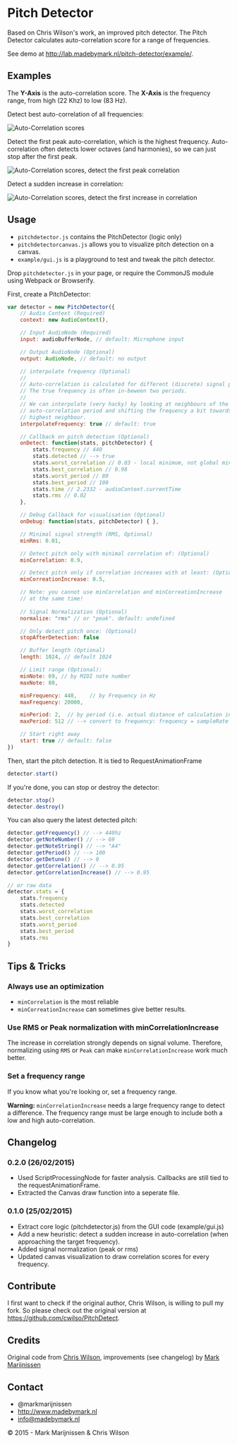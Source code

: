 # Pitch Detector

Based on Chris Wilson's work, an improved pitch detector. The Pitch Detector calculates auto-correlation score for a range of frequencies.

See demo at http://lab.madebymark.nl/pitch-detector/example/.

## Examples

The **Y-Axis** is the auto-correlation score. The **X-Axis** is the frequency range, from high (22 
Khz) to low (83 Hz).

Detect best auto-correlation of all frequencies:

![Auto-Correlation scores](example/example1.png)

Detect the first peak auto-correlation, which is the highest frequency. Auto-correlation often detects lower octaves (and harmonies), so we can just stop after the first peak. 

![Auto-Correlation scores, detect the first peak correlation](example/example2.png)

Detect a sudden increase in correlation: 

![Auto-Correlation scores, detect the first increase in correlation](example/example3.png)

## Usage

* `pitchdetector.js` contains the PitchDetector (logic only)
* `pitchdetectorcanvas.js` allows you to visualize pitch detection on a canvas.
* `example/gui.js` is a playground to test and tweak the pitch detector.

Drop `pitchdetector.js` in your page, or require the CommonJS module using Webpack or Browserify.

First, create a PitchDetector:
```javascript
var detector = new PitchDetector({
	// Audio Context (Required)
	context: new AudioContext(),

	// Input AudioNode (Required)
	input: audioBufferNode, // default: Microphone input

	// Output AudioNode (Optional)
	output: AudioNode, // default: no output

	// interpolate frequency (Optional)
	//
	// Auto-correlation is calculated for different (discrete) signal periods
	// The true frequency is often in-beween two periods.
	//
	// We can interpolate (very hacky) by looking at neighbours of the best 
	// auto-correlation period and shifting the frequency a bit towards the
	// highest neighbour.
	interpolateFrequency: true // default: true

	// Callback on pitch detection (Optional)
	onDetect: function(stats, pitchDetector) { 
		stats.frequency // 440
		stats.detected // --> true
		stats.worst_correlation // 0.03 - local minimum, not global minimum!
		stats.best_correlation // 0.98
		stats.worst_period // 80
		stats.best_period // 100
		stats.time // 2.2332 - audioContext.currentTime
		stats.rms // 0.02 
	},

	// Debug Callback for visualisation (Optional)
	onDebug: function(stats, pitchDetector) { },

	// Minimal signal strength (RMS, Optional)
	minRms: 0.01,

	// Detect pitch only with minimal correlation of: (Optional)
	minCorrelation: 0.9,

	// Detect pitch only if correlation increases with at least: (Optional)
	minCorreationIncrease: 0.5,

	// Note: you cannot use minCorrelation and minCorreationIncrease
	// at the same time!
 
	// Signal Normalization (Optional)
	normalize: "rms" // or "peak". default: undefined

	// Only detect pitch once: (Optional)
	stopAfterDetection: false

	// Buffer length (Optional)
	length: 1024, // default 1024

	// Limit range (Optional):
	minNote: 69, // by MIDI note number
	maxNote: 80, 

	minFrequency: 440,    // by Frequency in Hz
	maxFrequency: 20000,

	minPeriod: 2,  // by period (i.e. actual distance of calculation in audio buffer)
	maxPeriod: 512 // --> convert to frequency: frequency = sampleRate / period

	// Start right away
	start: true // default: false
})
```

Then, start the pitch detection. It is tied to RequestAnimationFrame
```javascript
detector.start()
```

If you're done, you can stop or destroy the detector:
```javascript
detector.stop()
detector.destroy()
```

You can also query the latest detected pitch:
```javascript
detector.getFrequency() // --> 440hz
detector.getNoteNumber() // --> 69
detector.getNoteString() // --> "A4"
detector.getPeriod() // --> 100
detector.getDetune() // --> 0
detector.getCorrelation() // --> 0.95
detector.getCorrelationIncrease() // --> 0.95

// or raw data
detector.stats = {
	stats.frequency
	stats.detected
	stats.worst_correlation
	stats.best_correlation 
	stats.worst_period
	stats.best_period
	stats.rms
}
```

## Tips & Tricks

### Always use an optimization

* `minCorrelation` is the most reliable
* `minCorreationIncrease` can sometimes give better results.

### Use RMS or Peak normalization with minCorrelationIncrease

The increase in correlation strongly depends on signal volume. Therefore, normalizing using `RMS` or `Peak` can make `minCorrelationIncrease` work much better.

### Set a frequency range

If you know what you're looking or, set a frequency range. 

**Warning:** `minCorrelationIncrease` needs a large frequency range to detect a difference. The frequency range must be large enough to include both a low and high auto-correlation.

## Changelog

### 0.2.0 (26/02/2015)

* Used ScriptProcessingNode for faster analysis. Callbacks are still tied to the requestAnimationFrame.
* Extracted the Canvas draw function into a seperate file.

### 0.1.0 (25/02/2015)

* Extract core logic (pitchdetector.js) from the GUI code (example/gui.js)
* Add a new heuristic: detect a sudden increase in auto-correlation (when approaching the target frequency).
* Added signal normalization (peak or rms)
* Updated canvas visualization to draw correlation scores for every frequency.

## Contribute

I first want to check if the original author, Chris Wilson, is willing to pull my fork. So please check out the original version at https://github.com/cwilso/PitchDetect.

## Credits

Original code from [Chris Wilson](https://github.com/cwilso), improvements (see changelog) by [Mark Marijnissen](https://github.com/markmarijnissen)

## Contact
-   @markmarijnissen
-   http://www.madebymark.nl
-   info@madebymark.nl

© 2015 - Mark Marijnissen & Chris Wilson

